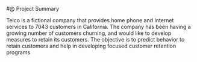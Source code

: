 #@ Project Summary

Telco is a fictional company that provides home phone and Internet services to 7043 customers in California. The company has been having a growing number of customers churning, and would like to develop measures to retain its customers. The objective is to predict behavior to retain customers and help in developing focused customer retention programs
